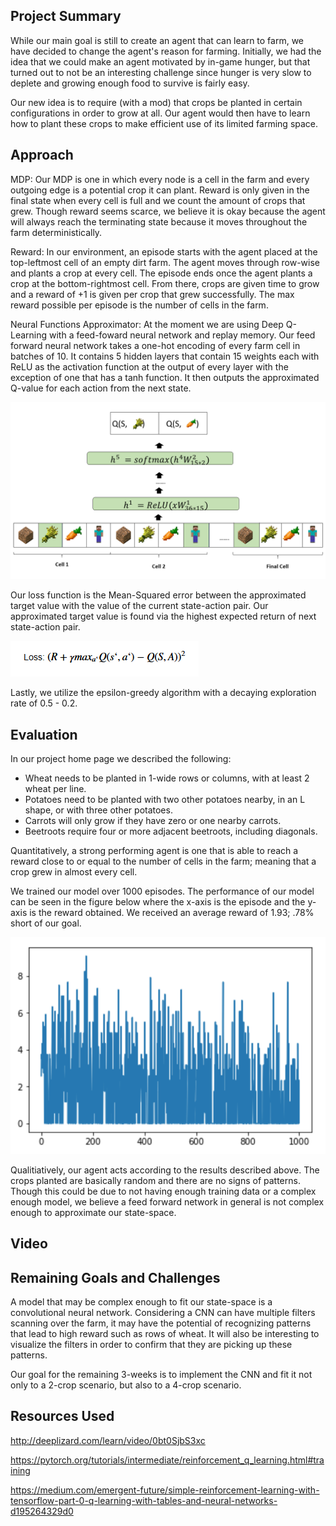 ## Project Summary

While our main goal is still to create an agent that can learn to farm, we have decided to change the agent's reason for farming. Initially, we had the idea that we could make an agent motivated by in-game hunger, but that turned out to not be an interesting challenge since hunger is very slow to deplete and growing enough food to survive is fairly easy.

Our new idea is to require (with a mod) that crops be planted in certain configurations in order to grow at all. Our agent would then have to learn how to plant these crops to make efficient use of its limited farming space.

## Approach
MDP:
Our MDP is one in which every node is a cell in the farm and every outgoing edge is a potential crop it can plant. 
Reward is only given in the final state when every cell is full and we count the amount of crops that grew. 
Though reward seems scarce, we believe it is okay because the agent will always reach the terminating state because it moves throughout the farm deterministically.

Reward:
In our environment, an episode starts with the agent placed at the top-leftmost cell of an empty dirt farm. 
The agent moves through row-wise and plants a crop at every cell. 
The episode ends once the agent plants a crop at the bottom-rightmost cell.
From there, crops are given time to grow and a reward of +1 is given per crop that grew successfully. 
The max reward possible per episode is the number of cells in the farm. 

Neural Functions Approximator:
At the moment we are using Deep Q-Learning with a feed-foward neural network and replay memory.
Our feed forward neural network takes a one-hot encoding of every farm cell in batches of 10. 
It contains 5 hidden layers that contain 15 weights each with ReLU as the activation function at the output of every layer with the exception of one that has a tanh function. 
It then outputs the approximated Q-value for each action from the next state. 

![alt text](https://raw.githubusercontent.com/Farbod909/cs175-dont-starve/master/Feed_Forward_Graphic.png)

Our loss function is the Mean-Squared error between the approximated target value with the value of the current state-action pair.
Our approximated target value is found via the highest expected return of next state-action pair.

![alt text](https://github.com/Farbod909/cs175-dont-starve/blob/master/loss_ftn.PNG)

Lastly, we utilize the epsilon-greedy algorithm with a decaying exploration rate of 0.5 - 0.2.

## Evaluation
In our project home page we described the following: 

  - Wheat needs to be planted in 1-wide rows or columns, with at least 2 wheat per line.
  - Potatoes need to be planted with two other potatoes nearby, in an L shape, or with three other potatoes.
  - Carrots will only grow if they have zero or one nearby carrots.
  - Beetroots require four or more adjacent beetroots, including diagonals.

Quantitatively, a strong performing agent is one that is able to reach a reward close to or equal to the number of cells in the farm; meaning that a crop grew in almost every cell.

We trained our model over 1000 episodes. 
The performance of our model can be seen in the figure below where the x-axis is the episode and the y-axis is the reward obtained. 
We received an average reward of 1.93; .78% short of our goal.

![alt text](https://github.com/Farbod909/cs175-dont-starve/blob/master/Reward_per_episode.png)

Qualitiatively, our agent acts according to the results described above. 
The crops planted are basically random and there are no signs of patterns. 
Though this could be due to not having enough training data or a complex enough model, we believe a feed forward network in general is not complex enough to approximate our state-space.

## Video

## Remaining Goals and Challenges
A model that may be complex enough to fit our state-space is a convolutional neural network.
Considering a CNN can have multiple filters scanning over the farm, it may have the potential of recognizing patterns that lead to high reward such as rows of wheat.
It will also be interesting to visualize the filters in order to confirm that they are picking up these patterns.

Our goal for the remaining 3-weeks is to implement the CNN and fit it not only to a 2-crop scenario, but also to a 4-crop scenario.




## Resources Used
http://deeplizard.com/learn/video/0bt0SjbS3xc

https://pytorch.org/tutorials/intermediate/reinforcement_q_learning.html#training

https://medium.com/emergent-future/simple-reinforcement-learning-with-tensorflow-part-0-q-learning-with-tables-and-neural-networks-d195264329d0


